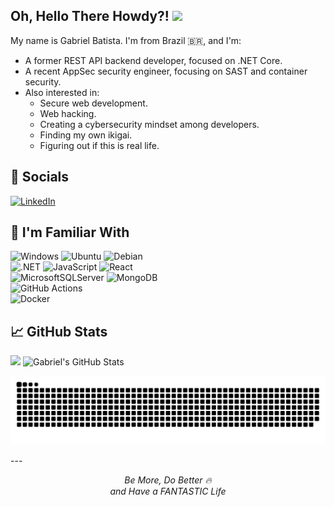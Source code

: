 <!-- 

Thx so much Martin Heinz for this awesome article https://towardsdatascience.com/build-a-stunning-readme-for-your-github-profile-9b80434fe5d7 
and also for inspire me with your personal README https://github.com/MartinHeinz/MartinHeinz/blob/master/README.md

And also Rafaella Ballerini for the amazing idea on your instagram acc (which makes me give the custom README file a shot https://www.instagram.com/p/CPjUBhXDNEE/?utm_medium=copy_link). And of course, for such a cool/inspirational personal README file too https://github.com/rafaballerini/rafaballerini/blob/main/README.md 

-->
## Oh, Hello There Howdy?! <img src="https://media.tenor.com/images/8c8a55b37f02da1734085e6c8b6c1bdd/tenor.gif" width="20px">  

My name is Gabriel Batista. I'm from Brazil 🇧🇷, and I'm:  

- A former REST API backend developer, focused on .NET Core.  
- A recent AppSec security engineer, focusing on SAST and container security.  
- Also interested in:  
  - Secure web development.  
  - Web hacking.  
  - Creating a cybersecurity mindset among developers.  
  - Finding my own ikigai.  
  - Figuring out if this is real life.  

## 📌 Socials  

[![LinkedIn](https://img.shields.io/badge/LinkedIn-%230077B5.svg?logo=linkedin&logoColor=white)](https://www.linkedin.com/in/batistalvesgabriel/)  

## 🔧 I'm Familiar With  

![Windows](https://img.shields.io/badge/Windows-0078D6?style=for-the-badge&logo=windows&logoColor=white) ![Ubuntu](https://img.shields.io/badge/Ubuntu-E95420?style=for-the-badge&logo=ubuntu&logoColor=white) ![Debian](https://img.shields.io/badge/Debian-D70A53?style=for-the-badge&logo=debian&logoColor=white)<br /> 
![.NET](https://img.shields.io/badge/.NET-5C2D91?style=for-the-badge&logo=.net&logoColor=white) ![JavaScript](https://img.shields.io/badge/JavaScript-323330?style=for-the-badge&logo=javascript&logoColor=F7DF1E) ![React](https://img.shields.io/badge/React-323330?style=for-the-badge&logo=react)<br /> 
![MicrosoftSQLServer](https://img.shields.io/badge/Microsoft%20SQL%20Server-CC2927?style=for-the-badge&logo=microsoft%20sql%20server&logoColor=white) ![MongoDB](https://img.shields.io/badge/MongoDB-%234ea94b.svg?style=for-the-badge&logo=mongodb&logoColor=white)<br />
![GitHub Actions](https://img.shields.io/badge/github%20actions-%232671E5.svg?style=for-the-badge&logo=githubactions&logoColor=white)  
![Docker](https://img.shields.io/badge/docker-%230db7ed.svg?style=for-the-badge&logo=docker&logoColor=white)<br />

## 📈 GitHub Stats  

<p>
  <img align="left" src="https://github-readme-stats.vercel.app/api/top-langs/?username=BatistaGabriel&locale=en&title_color=ffffff&text_color=c9cacc&icon_color=2bbc8a&bg_color=1d1f21" />
</p>
<p>
  &nbsp;<img align="center" src="https://github-readme-stats.vercel.app/api?username=BatistaGabriel&show_icons=true&locale=en&layout=compact&line_height=27&count_private=true&title_color=ffffff&text_color=c9cacc&icon_color=2bbc8a&bg_color=1d1f21" alt="Gabriel's GitHub Stats" />
</p>

<p align="center">
  <picture>
    <source media="(prefers-color-scheme: dark)" srcset="./assets/github-snake-dark.svg" />
    <source media="(prefers-color-scheme: light)" srcset="./assets/github-snake.svg" />
    <img src="./assets/github-snake.svg" alt="Snake animation" />
  </picture>
</p>
---  

<p align='center'><i>Be More, Do Better 🔥 <br />and Have a FANTASTIC Life</i></p>
